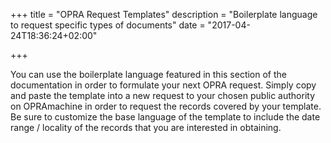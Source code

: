 +++
title = "OPRA Request Templates"
description = "Boilerplate language to request specific types of documents"
date = "2017-04-24T18:36:24+02:00"

+++

You can use the boilerplate language featured in this section of the documentation in order to formulate your next OPRA request. Simply copy and paste the template into a new request to your chosen public authority on OPRAmachine in order to request the records covered by your template. Be sure to customize the base language of the template to include the date range / locality of the records that you are interested in obtaining.
